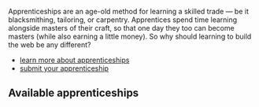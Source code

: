 Apprenticeships are an age-old method for learning a skilled trade — be it blacksmithing, tailoring, or carpentry. Apprentices spend time learning alongside masters of their craft, so that one day they too can become masters (while also earning a little money). So why should learning to build the web be any different? 

* [learn more about apprenticeships](/about.html)
* [submit your apprenticeship](/submit.html)

## Available apprenticeships
<!-- Apprenticeships get pulled in from YAML file below here -->
